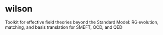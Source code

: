 # wilson
Toolkit for effective field theories beyond the Standard Model: RG evolution, matching, and basis translation for SMEFT, QCD, and QED
